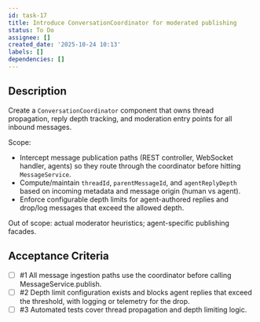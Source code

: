 ```yaml
---
id: task-17
title: Introduce ConversationCoordinator for moderated publishing
status: To Do
assignee: []
created_date: '2025-10-24 10:13'
labels: []
dependencies: []
---
```


## Description

<!-- SECTION:DESCRIPTION:BEGIN -->
Create a `ConversationCoordinator` component that owns thread propagation, reply depth tracking, and moderation entry points for all inbound messages.

Scope:
- Intercept message publication paths (REST controller, WebSocket handler, agents) so they route through the coordinator before hitting `MessageService`.
- Compute/maintain `threadId`, `parentMessageId`, and `agentReplyDepth` based on incoming metadata and message origin (human vs agent).
- Enforce configurable depth limits for agent-authored replies and drop/log messages that exceed the allowed depth.

Out of scope: actual moderator heuristics; agent-specific publishing facades.
<!-- SECTION:DESCRIPTION:END -->

## Acceptance Criteria
<!-- AC:BEGIN -->
- [ ] #1 All message ingestion paths use the coordinator before calling MessageService.publish.
- [ ] #2 Depth limit configuration exists and blocks agent replies that exceed the threshold, with logging or telemetry for the drop.
- [ ] #3 Automated tests cover thread propagation and depth limiting logic.
<!-- AC:END -->
